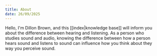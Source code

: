 ```yaml
---
title: About
date: 26/09/2025
---
```

Hello, I'm Dillon Brown, and this [[index|knowledge base]] will inform you about the difference between hearing and listening. As a person who studies sound and audio, knowing the difference between how a person hears sound and listens to sound can influence how you think about they way you perceive sound.